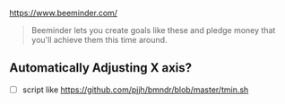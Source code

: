 https://www.beeminder.com/ 
>Beeminder lets you create goals like these and pledge money that you'll achieve them this time around.

## Automatically Adjusting X axis?
- [ ] script like https://github.com/pjjh/bmndr/blob/master/tmin.sh
